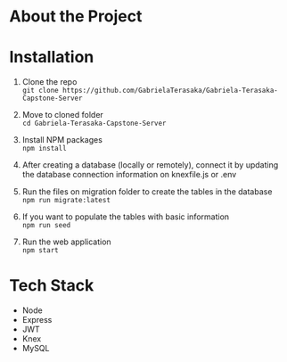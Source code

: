 # About the Project

# Installation

1. Clone the repo  
   `git clone https://github.com/GabrielaTerasaka/Gabriela-Terasaka-Capstone-Server`

2. Move to cloned folder  
   `cd Gabriela-Terasaka-Capstone-Server`

3. Install NPM packages  
   `npm install`

4. After creating a database (locally or remotely), connect it by updating the database connection information on knexfile.js or .env

5. Run the files on migration folder to create the tables in the database  
   `npm run migrate:latest`

6. If you want to populate the tables with basic information  
   `npm run seed`

7. Run the web application  
   `npm start`

# Tech Stack

- Node
- Express
- JWT
- Knex
- MySQL
